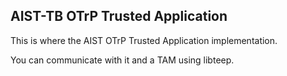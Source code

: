 ## AIST-TB OTrP Trusted Application

This is where the AIST OTrP Trusted Application implementation.

You can communicate with it and a TAM using libteep.
